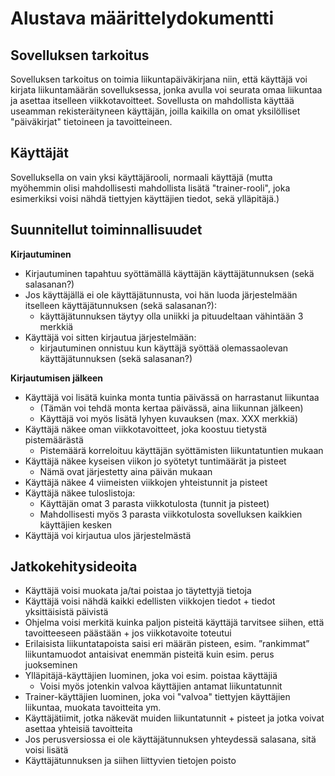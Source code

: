 # Alustava määrittelydokumentti #

## Sovelluksen tarkoitus ##
Sovelluksen tarkoitus on toimia liikuntapäiväkirjana niin, että käyttäjä voi kirjata liikuntamäärän sovelluksessa, jonka avulla voi seurata omaa liikuntaa ja asettaa itselleen viikkotavoitteet. Sovellusta on mahdollista käyttää useamman rekisteräityneen käyttäjän, joilla kaikilla on omat yksilölliset "päiväkirjat" tietoineen ja tavoitteineen.

## Käyttäjät ##
Sovelluksella on vain yksi käyttäjärooli, normaali käyttäjä (mutta myöhemmin olisi mahdollisesti mahdollista lisätä "trainer-rooli", joka esimerkiksi voisi nähdä tiettyjen käyttäjien tiedot, sekä ylläpitäjä.)

## Suunnitellut toiminnallisuudet ##

**Kirjautuminen**
* Kirjautuminen tapahtuu syöttämällä käyttäjän käyttäjätunnuksen (sekä salasanan?) 
* Jos käyttäjällä ei ole käyttäjätunnusta, voi hän luoda järjestelmään itselleen käyttäjätunnuksen (sekä salasanan?):
    * käyttäjätunnuksen täytyy olla uniikki ja pituudeltaan vähintään 3 merkkiä
* Käyttäjä voi sitten kirjautua järjestelmään:
    * kirjautuminen onnistuu kun käyttäjä syöttää olemassaolevan käyttäjätunnuksen (sekä salasanan?)

**Kirjautumisen jälkeen**
* Käyttäjä voi lisätä kuinka monta tuntia päivässä on harrastanut liikuntaa
  * (Tämän voi tehdä monta kertaa päivässä, aina liikunnan jälkeen)
  * Käyttäjä voi myös lisätä lyhyen kuvauksen (max. XXX merkkiä)
* Käyttäjä näkee oman viikkotavoitteet, joka koostuu tietystä pistemäärästä
   * Pistemäärä korreloituu käyttäjän syöttämisten liikuntatuntien mukaan
* Käyttäjä näkee kyseisen viikon jo syötetyt tuntimäärät ja pisteet
   * Nämä ovat järjestetty aina päivän mukaan
* Käyttäjä näkee 4 viimeisten viikkojen yhteistunnit ja pisteet
* Käyttäjä näkee tuloslistoja:
   * Käyttäjän omat 3 parasta viikkotulosta (tunnit ja pisteet)
   * Mahdollisesti myös 3 parasta viikkotulosta sovelluksen kaikkien käyttäjien kesken
* Käyttäjä voi kirjautua ulos järjestelmästä

## Jatkokehitysideoita ##
* Käyttäjä voisi muokata ja/tai poistaa jo täytettyjä tietoja
* Käyttäjä voisi nähdä kaikki edellisten viikkojen tiedot + tiedot yksittäisistä päivistä
* Ohjelma voisi merkitä kuinka paljon pisteitä käyttäjä tarvitsee siihen, että tavoitteeseen päästään + jos viikkotavoite toteutui
* Erilaisista liikuntatapoista saisi eri määrän pisteen, esim. ”rankimmat” liikuntamuodot antaisivat enemmän pisteitä kuin esim. perus juokseminen
* Ylläpitäjä-käyttäjien luominen, joka voi esim. poistaa käyttäjiä
   * Voisi myös jotenkin valvoa käyttäjien antamat liikuntatunnit
* Trainer-käyttäjien luominen, joka voi "valvoa" tiettyjen käyttäjien liikuntaa, muokata tavoitteita ym.
* Käyttäjätiimit, jotka näkevät muiden liikuntatunnit + pisteet ja jotka voivat asettaa yhteisiä tavoitteita
* Jos perusversiossa ei ole käyttäjätunnuksen yhteydessä salasana, sitä voisi lisätä
* Käyttäjätunnuksen ja siihen liittyvien tietojen poisto
